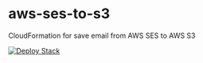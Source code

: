 # aws-ses-to-s3
CloudFormation for save email from AWS SES to AWS S3



[![Deploy Stack](https://s3.amazonaws.com/cloudformation-examples/cloudformation-launch-stack.png)](https://console.aws.amazon.com/cloudformation/home?region=eu-east-1#/stacks/new?stackName=SESEmailSave&templateURL=https://cf-templates-c5183g6v7p1e-eu-west-1.s3-eu-west-1.amazonaws.com/email-save.template)
